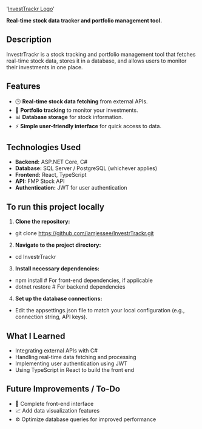 '[InvestTrackr Logo](https://github.com/iamjessee/InvestTrackr/blob/master/logo.png)'

**Real-time stock data tracker and portfolio management tool.**

## Description

InvestrTrackr is a stock tracking and portfolio management tool that fetches real-time stock data, stores it in a database, and allows users to monitor their investments in one place.

## Features

- 🕒 **Real-time stock data fetching** from external APIs.
- 💼 **Portfolio tracking** to monitor your investments.
- 📊 **Database storage** for stock information.
- ⚡ **Simple user-friendly interface** for quick access to data.

## Technologies Used

- **Backend:** ASP.NET Core, C#
- **Database:** SQL Server / PostgreSQL (whichever applies)
- **Frontend:** React, TypeScript
- **API:** FMP Stock API
- **Authentication:** JWT for user authentication

## To run this project locally

1. **Clone the repository:**
  - git clone https://github.com/iamjessee/InvestrTrackr.git

2. **Navigate to the project directory:**
  - cd InvestrTrackr

3. **Install necessary dependencies:**
  - npm install   # For front-end dependencies, if applicable
  - dotnet restore  # For backend dependencies

4. **Set up the database connections:**
-  Edit the appsettings.json file to match your local configuration (e.g., connection string, API keys).

## What I Learned

- Integrating external APIs with C#
- Handling real-time data fetching and processing
- Implementing user authentication using JWT
- Using TypeScript in React to build the front end

## Future Improvements / To-Do
- 🔧 Complete front-end interface
- 📈 Add data visualization features
- ⚙️ Optimize database queries for improved performance


